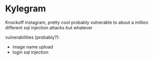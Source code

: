 # Kylegram
Knockoff instagram, pretty cool
probably vulnerable to about a million different sql injection attacks but whatever

vulnerabilities (probably?):
* image name upload
* login sql injection